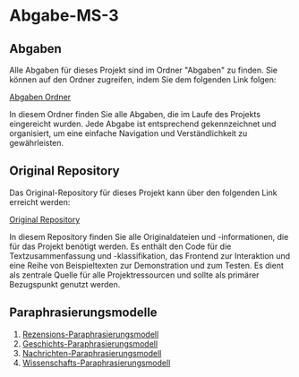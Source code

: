 # Abgabe-MS-3


## Abgaben

Alle Abgaben für dieses Projekt sind im Ordner "Abgaben" zu finden. Sie können auf den Ordner zugreifen, indem Sie dem folgenden Link folgen:

[Abgaben Ordner](https://github.com/NICFRU/Projektrealisierung/tree/main/Abgaben)

In diesem Ordner finden Sie alle Abgaben, die im Laufe des Projekts eingereicht wurden. Jede Abgabe ist entsprechend gekennzeichnet und organisiert, um eine einfache Navigation und Verständlichkeit zu gewährleisten.

## Original Repository

Das Original-Repository für dieses Projekt kann über den folgenden Link erreicht werden:

[Original Repository](https://github.com/NICFRU/Projektrealisierung/tree/main)

In diesem Repository finden Sie alle Originaldateien und -informationen, die für das Projekt benötigt werden. Es enthält den Code für die Textzusammenfassung und -klassifikation, das Frontend zur Interaktion und eine Reihe von Beispieltexten zur Demonstration und zum Testen. Es dient als zentrale Quelle für alle Projektressourcen und sollte als primärer Bezugspunkt genutzt werden. 

##  Paraphrasierungsmodelle

1. [Rezensions-Paraphrasierungsmodell](https://huggingface.co/NICFRU/bart-base-paraphrasing-review)
2. [Geschichts-Paraphrasierungsmodell](https://huggingface.co/NICFRU/bart-base-paraphrasing-story)
3. [Nachrichten-Paraphrasierungsmodell](https://huggingface.co/NICFRU/bart-base-paraphrasing-news)
4. [Wissenschafts-Paraphrasierungsmodell](https://huggingface.co/NICFRU/bart-base-paraphrasing-science)



